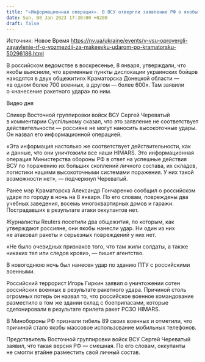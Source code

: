 ```yaml
---
title: "«Информационная операция». В ВСУ отвергли заявление РФ о якобы «возмездии» за Макеевку и 600 погибших военных в Краматорске"
date: Sun, 08 Jan 2023 17:30:00 +0200
draft: false
---
```

Источник: Новое Время https://nv.ua/ukraine/events/v-vsu-oprovergli-zayavlenie-rf-o-vozmezdii-za-makeevku-udarom-po-kramatorsku-50296186.html


 В российском ведомстве в воскресенье, 8 января, утверждали, что якобы выяснили, что временные пункты дислокации украинских бойцов находятся в двух общежитиях Краматорска Донецкой области — «в одном более 700 военных, в другом — более 600». Там заявили о «нанесение ракетного удара» по ним.

 Видео дня   

Спикер Восточной группировки войск ВСУ Сергей Череватый в комментарии Суспільному сказал, что это заявление не соответствует действительности — россияне не могут наносить высокоточные удары. Он назвал его информационной операцией.

«Эта информация настолько же соответствует действительности, как и данные, что они уничтожили все наши HIMARS. Это информационная операция Министерства обороны РФ в ответ на успешные действия ВСУ по поражению их больших скоплений личного состава, их складов, логистики нашими высокоточными системами поражения. У них такой возможности нет», — подчеркнул Череватый.

Ранее мэр Краматорска Александр Гончаренко сообщил о российском ударе по городу в ночь на 8 января. По его словам, повреждены два учебных заведения, восемь многоквартирных домов и гаражи. Пострадавших в результате атаки оккупантов нет.

Журналисты Reuters посетили два общежития, по которым, как утверждают россияне, они якобы нанесли удар. Ни один из них не атаковал ракеты и серьезных повреждений у них нет.

«Не было очевидных признаков того, что там жили солдаты, а также никаких тел или следов крови», — пишет агентство.

В новогоднюю ночь был нанесен удар по зданию ПТУ с российскими военными.

Российский террорист Игорь Гиркин заявил о уничтожении сотен российских военных в результате ракетного удара. Причиной столь огромных потерь он назвал то, что российское военное командование разместило в том же здании склад с боеприпасами, которые сдетонировали в результате прилета ракет РСЗО HIMARS.

В Минобороны РФ признали гибель 89 своих военных и отметили, что причиной стало якобы массовое использование мобильных телефонов.

Представитель Восточной группировки войск ВСУ Сергей Череватый заявил, что такая версия РФ — смешная. По его словам, оккупанты не смогли втайне разместить свой личный состав.
